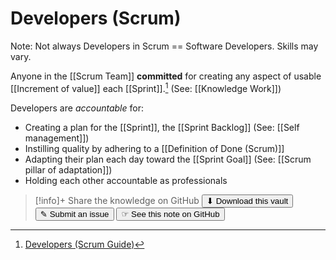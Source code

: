 # Developers (Scrum)

Note: Not always Developers in Scrum == Software Developers. Skills may vary.

Anyone in the [[Scrum Team]] **committed** for creating any aspect of usable [[Increment of value]] each [[Sprint]].[^1] (See: [[Knowledge Work]])

Developers are _accountable_ for:
- Creating a plan for the [[Sprint]], the [[Sprint Backlog]] (See: [[Self management]])
- Instilling quality by adhering to a [[Definition of Done (Scrum)]]
- Adapting their plan each day toward the [[Sprint Goal]] (See: [[Scrum pillar of adaptation]])
- Holding each other accountable as professionals


[^1]: [Developers (Scrum Guide)](https://scrumguides.org/scrum-guide.html#developers)


> [!info]+ Share the knowledge on GitHub
> [<button>⬇ Download this vault</button>](https://github.com/mauvera94/Agile-Multiverse) [<button> ✎ Submit an issue</button>](https://github.com/mauvera94/Agile-Multiverse/issues) [<button> ☞ See this note on GitHub</button>](<https://github.com/mauvera94/Agile-Multiverse/blob/main/Agile_Multiverse/Developers (Scrum).md>)